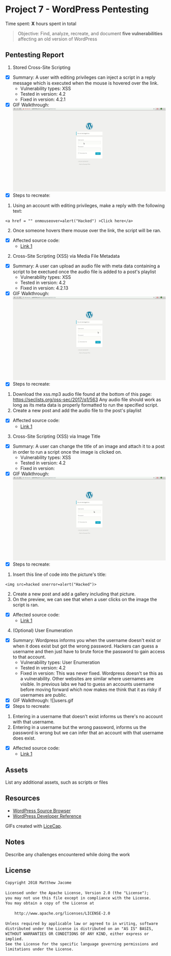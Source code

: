 # Project 7 - WordPress Pentesting

Time spent: **X** hours spent in total

> Objective: Find, analyze, recreate, and document **five vulnerabilities** affecting an old version of WordPress

## Pentesting Report

1. Stored Cross-Site Scripting
  - [x] Summary: A user with editing privileges can inject a script in a reply message which is executed when the mouse is hovered over the link.
    - Vulnerability types: XSS
    - Tested in version: 4.2
    - Fixed in version: 4.2.1
  - [x] GIF Walkthrough: ![](xss1.gif)
  - [x] Steps to recreate:
  1. Using an account with editing privileges, make a reply with the following text:
  ```
  <a href = "" onmouseover=alert("Hacked") >Click here</a>
  ```
  2. Once someone hovers there mouse over the link, the script will be ran.
  - [x] Affected source code:
    - [Link 1](https://core.trac.wordpress.org/browser/tags/4.2/src/wp-includes/comment-template.php)
2. Cross-Site Scripting (XSS) via Media File Metadata
  - [x] Summary: A user can upload an audio file with meta data containing a script to be exectued once the audio file is added to a post's playlist
    - Vulnerability types: XSS
    - Tested in version: 4.2
    - Fixed in version: 4.2.13
  - [x] GIF Walkthrough: ![](audioxss1.gif)
  - [x] Steps to recreate:
  1. Download the xss.mp3 audio file found at the bottom of this page: https://seclists.org/oss-sec/2017/q1/563
  Any audio file should work as long as its meta data is properly formatted to run the specified script.
  2. Create a new post and add the audio file to the post's playlist
  
  - [x] Affected source code:
    - [Link 1](https://github.com/WordPress/WordPress/commit/28f838ca3ee205b6f39cd2bf23eb4e5f52796bd7)
3. Cross-Site Scripting (XSS) via Image Title
  - [x] Summary: A user can change the title of an image and attach it to a post in order to run a script once the image is clicked on. 
    - Vulnerability types: XSS
    - Tested in version: 4.2
    - Fixed in version: 
  - [x] GIF Walkthrough: ![](imagexss1.gif)
  - [x] Steps to recreate: 
  1. Insert this line of code into the picture's title:
  ```
  <img src=hacked onerror=alert("Hacked")>
  ```
  2. Create a new post and add a gallery including that picture.
  3. On the preview, we can see that when a user clicks on the image the script is ran. 
  
  - [x] Affected source code:
    - [Link 1](https://core.trac.wordpress.org/browser/tags/4.2/src/wp-content/themes/twentyfifteen/image.php)
4. (Optional) User Enumeration
  - [x] Summary: Wordpress informs you when the username doesn't exist or when it does exist but got the wrong password. Hackers can guess a username and then just have to brute force the password to gain access to that account. 
    - Vulnerability types: User Enumeration
    - Tested in version: 4.2
    - Fixed in version: This was never fixed. Wordpress doesn't se this as a vulnerability. Other websites are similar where usernames are visible. In previous labs we had to guess an accounts username before moving forward which now makes me think that it as risky if usernames are public. 
  - [x] GIF Walkthrough: ![]users.gif
  - [x] Steps to recreate: 
  1. Entering in a username that doesn't exist informs us there's no account with that username.
  2. Entering in a username but the wrong password, informs us the password is wrong but we can infer that an account with that username does exist. 
  - [x] Affected source code:
    - [Link 1](https://core.trac.wordpress.org/browser/tags/4.2/src/wp-includes/user.php)

## Assets

List any additional assets, such as scripts or files

## Resources

- [WordPress Source Browser](https://core.trac.wordpress.org/browser/)
- [WordPress Developer Reference](https://developer.wordpress.org/reference/)

GIFs created with [LiceCap](http://www.cockos.com/licecap/).

## Notes

Describe any challenges encountered while doing the work

## License

    Copyright 2018 Matthew Jacome

    Licensed under the Apache License, Version 2.0 (the "License");
    you may not use this file except in compliance with the License.
    You may obtain a copy of the License at

        http://www.apache.org/licenses/LICENSE-2.0

    Unless required by applicable law or agreed to in writing, software
    distributed under the License is distributed on an "AS IS" BASIS,
    WITHOUT WARRANTIES OR CONDITIONS OF ANY KIND, either express or implied.
    See the License for the specific language governing permissions and
    limitations under the License.
